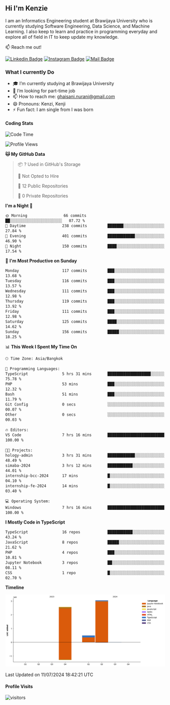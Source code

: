 ## Hi I'm Kenzie


I am an Informatics Engineering student at Brawijaya University who is currently studying Software Engineering, Data Science, and Machine Learning. I also keep to learn and practice in programming everyday and explore all of field in IT to keep update my knowledge.

:mailbox: Reach me out!

[![Linkedin Badge](https://img.shields.io/badge/-Kenzie_Taqiyassar-0e76a8?style=flat&labelColor=0e76a8&logo=linkedin&logoColor=white)](https://www.linkedin.com/in/kenzie-taqiyassar-37458b1aa/) 
[![Instagram Badge](https://img.shields.io/badge/-@__kenziehh_-e84393?style=flat&labelColor=e84393&logo=instagram&logoColor=white)](https://www.instagram.com/_kenziehh/) 
[![Mail Badge](https://img.shields.io/badge/-ghaisani.nurani-c0392b?style=flat&labelColor=c0392b&logo=gmail&logoColor=white)](mailto:ghaisani.nurani@gmail.com)

### What I currently Do

- 🎓 I’m currently studying at Brawijaya University
- 💼 I’m looking for part-time job
- 📫 How to reach me: ghaisani.nurani@gmail.com
- 😄 Pronouns: Kenzi, Kenji
- ⚡ Fun fact: I am single from I was born

#### Coding Stats
<!--START_SECTION:waka-->
![Code Time](http://img.shields.io/badge/Code%20Time-477%20hrs%2023%20mins-blue)

![Profile Views](http://img.shields.io/badge/Profile%20Views-7-blue)

**🐱 My GitHub Data** 

> 📦 ? Used in GitHub's Storage 
 > 
> 🚫 Not Opted to Hire
 > 
> 📜 12 Public Repositories 
 > 
> 🔑 0 Private Repositories 
 > 
**I'm a Night 🦉** 

```text
🌞 Morning                66 commits          ██░░░░░░░░░░░░░░░░░░░░░░░   07.72 % 
🌆 Daytime                238 commits         ███████░░░░░░░░░░░░░░░░░░   27.84 % 
🌃 Evening                401 commits         ████████████░░░░░░░░░░░░░   46.90 % 
🌙 Night                  150 commits         ████░░░░░░░░░░░░░░░░░░░░░   17.54 % 
```
📅 **I'm Most Productive on Sunday** 

```text
Monday                   117 commits         ███░░░░░░░░░░░░░░░░░░░░░░   13.68 % 
Tuesday                  116 commits         ███░░░░░░░░░░░░░░░░░░░░░░   13.57 % 
Wednesday                111 commits         ███░░░░░░░░░░░░░░░░░░░░░░   12.98 % 
Thursday                 119 commits         ███░░░░░░░░░░░░░░░░░░░░░░   13.92 % 
Friday                   111 commits         ███░░░░░░░░░░░░░░░░░░░░░░   12.98 % 
Saturday                 125 commits         ████░░░░░░░░░░░░░░░░░░░░░   14.62 % 
Sunday                   156 commits         █████░░░░░░░░░░░░░░░░░░░░   18.25 % 
```


📊 **This Week I Spent My Time On** 

```text
🕑︎ Time Zone: Asia/Bangkok

💬 Programming Languages: 
TypeScript               5 hrs 31 mins       ███████████████████░░░░░░   75.78 % 
PHP                      53 mins             ███░░░░░░░░░░░░░░░░░░░░░░   12.32 % 
Bash                     51 mins             ███░░░░░░░░░░░░░░░░░░░░░░   11.79 % 
Git Config               0 secs              ░░░░░░░░░░░░░░░░░░░░░░░░░   00.07 % 
Other                    0 secs              ░░░░░░░░░░░░░░░░░░░░░░░░░   00.03 % 

🔥 Editors: 
VS Code                  7 hrs 16 mins       █████████████████████████   100.00 % 

🐱‍💻 Projects: 
hology-admin             3 hrs 31 mins       ████████████░░░░░░░░░░░░░   48.49 % 
simaba-2024              3 hrs 12 mins       ███████████░░░░░░░░░░░░░░   44.01 % 
internship-bcc-2024      17 mins             █░░░░░░░░░░░░░░░░░░░░░░░░   04.10 % 
internship-fe-2024       14 mins             █░░░░░░░░░░░░░░░░░░░░░░░░   03.40 % 

💻 Operating System: 
Windows                  7 hrs 16 mins       █████████████████████████   100.00 % 
```

**I Mostly Code in TypeScript** 

```text
TypeScript               16 repos            ███████████░░░░░░░░░░░░░░   43.24 % 
JavaScript               8 repos             █████░░░░░░░░░░░░░░░░░░░░   21.62 % 
PHP                      4 repos             ███░░░░░░░░░░░░░░░░░░░░░░   10.81 % 
Jupyter Notebook         3 repos             ██░░░░░░░░░░░░░░░░░░░░░░░   08.11 % 
CSS                      1 repo              █░░░░░░░░░░░░░░░░░░░░░░░░   02.70 % 
```



**Timeline**

![Lines of Code chart](https://raw.githubusercontent.com/kenziehh/kenziehh/master/assets/bar_graph.png)


 Last Updated on 11/07/2024 18:42:21 UTC
<!--END_SECTION:waka-->


#### Profile Visits

![visitors](https://visitor-badge.glitch.me/badge?page_id=kenziehh.kenziehh)





